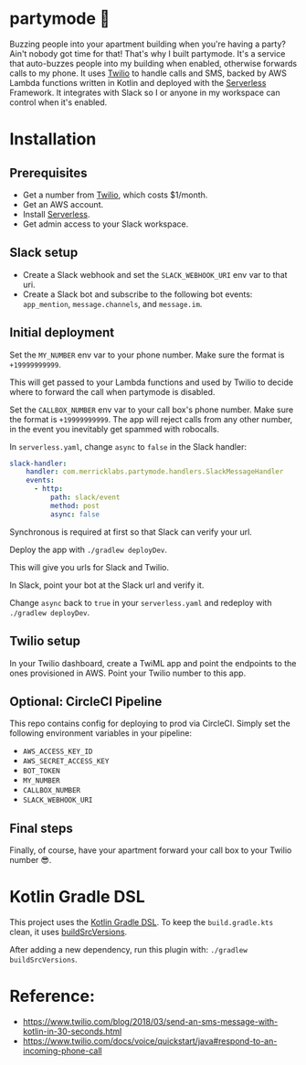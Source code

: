# partymode 🎉

Buzzing people into your apartment building when you're having a party? Ain't nobody got time for that! That's why I built partymode. It's a service that auto-buzzes people into my building when enabled, otherwise forwards calls to my phone. It uses [Twilio](https://www.twilio.com/) to handle calls and SMS, backed by AWS Lambda functions written in Kotlin and deployed with the [Serverless](https://serverless.com/) Framework. It integrates with Slack so I or anyone in my workspace can control when it's enabled.

# Installation

## Prerequisites

* Get a number from [Twilio](https://www.twilio.com/), which costs $1/month.
* Get an AWS account. 
* Install [Serverless](https://serverless.com/).
* Get admin access to your Slack workspace.

## Slack setup

* Create a Slack webhook and set the `SLACK_WEBHOOK_URI` env var to that uri.
* Create a Slack bot and subscribe to the following bot events: `app_mention`, `message.channels`, and `message.im`.

## Initial deployment

Set the `MY_NUMBER` env var to your phone number. Make sure the format is `+19999999999`. 

This will get passed to your Lambda functions and used by Twilio to decide where to forward the call when partymode is disabled.

Set the `CALLBOX_NUMBER` env var to your call box's phone number. 
Make sure the format is `+19999999999`.
The app will reject calls from any other number, in the event you inevitably get spammed with robocalls.

In `serverless.yaml`, change `async` to `false` in the Slack handler:
```yaml
slack-handler:
    handler: com.merricklabs.partymode.handlers.SlackMessageHandler
    events:
      - http:
          path: slack/event
          method: post
          async: false 
```
Synchronous is required at first so that Slack can verify your url.

Deploy the app with `./gradlew deployDev`.

This will give you urls for Slack and Twilio.

In Slack, point your bot at the Slack url and verify it.

Change `async` back to `true` in your `serverless.yaml` and redeploy with `./gradlew deployDev`.

## Twilio setup

In your Twilio dashboard, create a TwiML app and point the endpoints to the ones provisioned in AWS. Point your Twilio number to this app.

## Optional: CircleCI Pipeline

This repo contains config for deploying to prod via CircleCI. Simply set the following environment variables in your pipeline:

* `AWS_ACCESS_KEY_ID`
* `AWS_SECRET_ACCESS_KEY`
* `BOT_TOKEN`
* `MY_NUMBER`
* `CALLBOX_NUMBER`
* `SLACK_WEBHOOK_URI`

## Final steps

Finally, of course, have your apartment forward your call box to your Twilio number 😎.

# Kotlin Gradle DSL

This project uses the [Kotlin Gradle DSL](https://github.com/gradle/kotlin-dsl).
To keep the `build.gradle.kts` clean, it uses [buildSrcVersions](https://github.com/jmfayard/buildSrcVersions).

After adding a new dependency, run this plugin with: `./gradlew buildSrcVersions`.

# Reference:

- https://www.twilio.com/blog/2018/03/send-an-sms-message-with-kotlin-in-30-seconds.html
- https://www.twilio.com/docs/voice/quickstart/java#respond-to-an-incoming-phone-call
